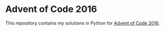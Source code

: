 # Advent of Code 2016
This repository contains my solutions in Python for [Advent of Code 2016](https://adventofcode.com/2016).
